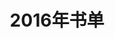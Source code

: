 ---
layout: book
title: 2016年书单
category: 读书
tags: 书单,2016
books: 
    - title: 人月神话
      status: 在读
      author: (美) 布鲁克斯(Brooks, F. P.) 
      publisher: 清华大学出版社
      language: 中文
      link: http://book.douban.com/subject/26358448/           
      cover: http://img3.douban.com/lpic/s28040623.jpg
      description:  
    - title: 浪潮之巅
      status: 在读
      author: 吴军
      publisher: 人民邮电出版社
      language: 中文
      link: http://book.douban.com/subject/6709783/
      cover: http://img3.douban.com/lpic/s6807265.jpg
      description: 
    - title: 高性能MySQL
      status: 在读
      author:  施瓦茨 (Baron Schwartz) / 扎伊采夫 (Peter Zaitsev) / 特卡琴科 (Vadim Tkachenko) 
      publisher: 电子工业出版社
      language: 中文
      link: http://book.douban.com/subject/23008813/
      cover: http://img3.doubanio.com/lpic/s27783358.jpg
      description:
---